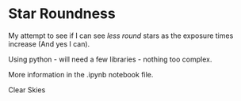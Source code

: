 # Star Roundness 

My attempt to see if I can see *less round* stars as the exposure times increase (And yes I can).

Using python - will need a few libraries - nothing too complex. 

More information in the .ipynb notebook file.

Clear Skies
